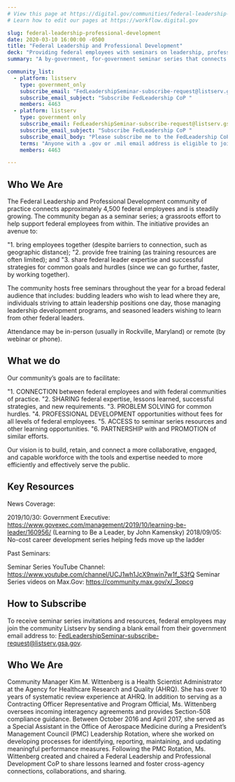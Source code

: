 ```yaml
---
# View this page at https://digital.gov/communities/federal-leadership-professional-development
# Learn how to edit our pages at https://workflow.digital.gov

slug: federal-leadership-professional-development
date: 2020-03-10 16:00:00 -0500
title: "Federal Leadership and Professional Development"
deck: "Providing federal employees with seminars on leadership, professional development, and successful strategies"
summary: "A by-government, for-government seminar series that connects federal employees, providing them with seminars on leadership, professional development, and successful strategies."

community_list:
  - platform: listserv
    type: government_only
    subscribe_email: "FedLeadershipSeminar-subscribe-request@listserv.gsa.gov. "
    subscribe_email_subject: "Subscribe FedLeadership CoP "
    members: 4463
  - platform: listserv
    type: government only
    subscribe_email: FedLeadershipSeminar-subscribe-request@listserv.gsa.gov.
    subscribe_email_subject: "Subscribe FedLeadership CoP "
    subscribe_email_body: "Please subscribe me to the FedLeadership CoP "
    terms: "Anyone with a .gov or .mil email address is eligible to join"
    members: 4463

---
```


## Who We Are

The Federal Leadership and Professional Development community of practice connects approximately 4,500 federal employees and is steadily growing. The community began as a seminar series; a grassroots effort to help support federal employees from within. The initiative provides an avenue to:

"1. bring employees together (despite barriers to connection, such as geographic distance);
"2. provide free training (as training resources are often limited); and
"3. share federal leader expertise and successful strategies for common goals and hurdles (since we can go further, faster, by working together).

The community hosts free seminars throughout the year for a broad federal audience that includes: budding leaders who wish to lead where they are, individuals striving to attain leadership positions one day, those managing leadership development programs, and seasoned leaders wishing to learn from other federal leaders.

Attendance may be in-person (usually in Rockville, Maryland) or remote (by webinar or phone).

## What we do

Our community’s goals are to facilitate:

"1. CONNECTION between federal employees and with federal communities of practice.
"2. SHARING federal expertise, lessons learned, successful strategies, and new requirements.
"3. PROBLEM SOLVING for common hurdles.
"4. PROFESSIONAL DEVELOPMENT opportunities without fees for all levels of federal employees.
"5. ACCESS to seminar series resources and other learning opportunities.
"6. PARTNERSHIP with and PROMOTION of similar efforts.

Our vision is to build, retain, and connect a more collaborative, engaged, and capable workforce with the tools and expertise needed to more efficiently and effectively serve the public.

## Key Resources

News Coverage:

2019/10/30: Government Executive: https://www.govexec.com/management/2019/10/learning-be-leader/160956/ (Learning to Be a Leader, by John Kamensky)
2018/09/05: No-cost career development series helping feds move up the ladder

Past Seminars:

Seminar Series YouTube Channel: https://www.youtube.com/channel/UCJ1wh1JcX9nwin7w1f_S3fQ
Seminar Series videos on Max.Gov: https://community.max.gov/x/_3opcg

## How to Subscribe

To receive seminar series invitations and resources, federal employees may join the community Listserv by sending a blank email from their government email address to: FedLeadershipSeminar-subscribe-request@listserv.gsa.gov.

## Who We Are

Community Manager Kim M. Wittenberg is a Health Scientist Administrator at the Agency for Healthcare Research and Quality (AHRQ).  She has over 10 years of systematic review experience at AHRQ. In addition to serving as a Contracting Officer Representative and Program Official, Ms. Wittenberg oversees incoming interagency agreements and provides Section-508 compliance guidance. Between October 2016 and April 2017, she served as a Special Assistant in the Office of Aerospace Medicine during a President’s Management Council (PMC) Leadership Rotation, where she worked on developing processes for identifying, reporting, maintaining, and updating meaningful performance measures. Following the PMC Rotation, Ms. Wittenberg created and chaired a Federal Leadership and Professional Development CoP to share lessons learned and foster cross-agency connections, collaborations, and sharing.
